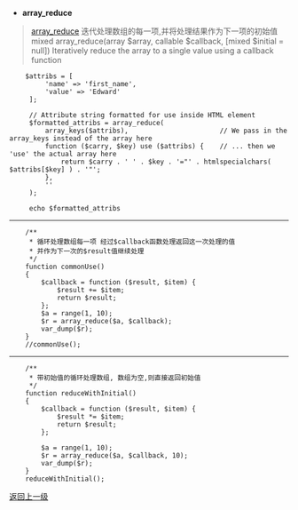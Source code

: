 
* **array_reduce**
> [array_reduce](http://php.net/manual/en/function.array-reduce.php)
> 迭代处理数组的每一项,并将处理结果作为下一项的初始值  
> mixed array_reduce(array $array, callable $callback, [mixed $initial = null])
> Iteratively reduce the array to a single value using a callback function

        $attribs = [
             'name' => 'first_name',
             'value' => 'Edward'
         ];

         // Attribute string formatted for use inside HTML element
         $formatted_attribs = array_reduce(
             array_keys($attribs),                       // We pass in the array_keys instead of the array here
             function ($carry, $key) use ($attribs) {    // ... then we 'use' the actual array here
                 return $carry . ' ' . $key . '="' . htmlspecialchars( $attribs[$key] ) . '"';
             },
             ''
         );

         echo $formatted_attribs

----------------------

        /**
         * 循环处理数组每一项 经过$callback函数处理返回这一次处理的值
         * 并作为下一次的$result值继续处理
         */
        function commonUse()
        {
            $callback = function ($result, $item) {
                $result += $item;
                return $result;
            };
            $a = range(1, 10);
            $r = array_reduce($a, $callback);
            var_dump($r);
        }
        //commonUse();

-----------
        /**
         * 带初始值的循环处理数组, 数组为空,则直接返回初始值
         */
        function reduceWithInitial()
        {
            $callback = function ($result, $item) {
                $result *= $item;
                return $result;
            };

            $a = range(1, 10);
            $r = array_reduce($a, $callback, 10);
            var_dump($r);
        }
        reduceWithInitial();

[返回上一级](index.html)

